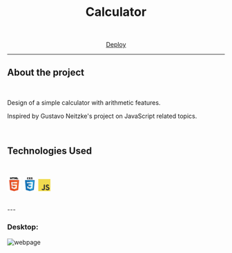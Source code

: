 <h1 align="center">Calculator</h1>

<br>

<p align="center"><a href="https://vanessabrazuna.github.io/calculator/" target="_blank">Deploy</a></p>


<hr>


## About the project

<br>

<p>Design of a simple calculator with arithmetic features.</p>

<p>Inspired by Gustavo Neitzke's project on JavaScript related topics.</p>

<br>

## Technologies Used

<br>

<code><img height="32" src="https://raw.githubusercontent.com/github/explore/80688e429a7d4ef2fca1e82350fe8e3517d3494d/topics/html/html.png" alt="HTML5"/></code>
<code><img height="32" src="https://raw.githubusercontent.com/github/explore/80688e429a7d4ef2fca1e82350fe8e3517d3494d/topics/css/css.png" alt="CSS"/></code>
<code><img height="28" src="https://raw.githubusercontent.com/github/explore/80688e429a7d4ef2fca1e82350fe8e3517d3494d/topics/javascript/javascript.png" alt="JavaScript"/></code>

<br>
---

### Desktop:
![webpage](https://imgur.com/kh7mWLn.png)
